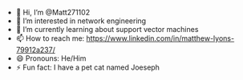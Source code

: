 - 👋 Hi, I’m @Matt271102
- 👀 I’m interested in network engineering
- 🌱 I’m currently learning about support vector machines
- 📫 How to reach me: https://www.linkedin.com/in/matthew-lyons-79912a237/
- 😄 Pronouns: He/Him
- ⚡ Fun fact: I have a pet cat named Joeseph

